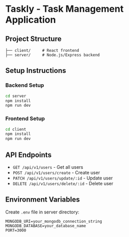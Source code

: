 # Taskly - Task Management Application

## Project Structure
```
├── client/     # React frontend
├── server/     # Node.js/Express backend
```

## Setup Instructions

### Backend Setup
```bash
cd server
npm install
npm run dev
```

### Frontend Setup  
```bash
cd client
npm install
npm run dev
```

## API Endpoints
- `GET /api/v1/users` - Get all users
- `POST /api/v1/users/create` - Create user
- `PATCH /api/v1/users/update/:id` - Update user
- `DELETE /api/v1/users/delete/:id` - Delete user

## Environment Variables
Create `.env` file in server directory:
```
MONGODB_URI=your_mongodb_connection_string
MONGODB_DATABASE=your_database_name
PORT=3000
```
